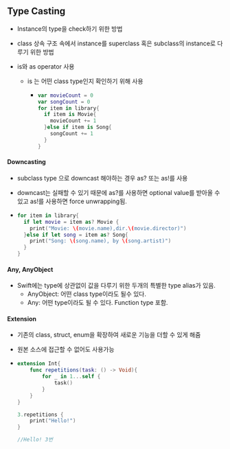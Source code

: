 ## Type Casting

- Instance의 type을 check하기 위한 방법

- class 상속 구조 속에서 instance를 superclass 혹은 subclass의 instance로 다루기 위한 방법

- is와 as operator 사용

  - is 는 어떤 class type인지 확인하기 위해 사용

    - ```swift
      var movieCount = 0
      var songCount = 0
      for item in library{
        if item is Movie{
          movieCount += 1
        }else if item is Song{
          songCount += 1
        }
      }
      ```



#### Downcasting

- subclass type 으로 downcast 해야하는 경우 as? 또는 as!를 사용

- downcast는 실패할 수 있기 때문에 as?를 사용하면 optional value를 받아올 수 있고 as!를 사용하면 force unwrapping됨.

- ```swift
  for item in library{
    if let movie = item as? Movie {
      print("Movie: \(movie.name),dir.\(movie.director)")
    }else if let song = item as? Song{
      print("Song: \(song.name), by \(song.artist)")
    }
  }
  ```



#### Any, AnyObject

- Swift에는 type에 상관없이 값을 다루기 위한 두개의 특별한 type alias가 있음.
  - AnyObject: 어떤 class type이라도 될수 있다.
  - Any: 어떤 type이라도 될 수 있다. Function type 포함.



#### Extension

- 기존의 class, struct, enum을 확장하여 새로운 기능을 더할 수 있게 해줌

- 원본 소스에 접근할 수 없어도 사용가능

- ```swift
  extension Int{
      func repetitions(task: () -> Void){
          for _ in 1...self {
              task()
          }
      }
  }
  
  3.repetitions {
      print("Hello!")
  }
  
  //Hello! 3번
  ```

